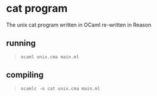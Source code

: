 # cat program
The unix cat program written in OCaml re-written in Reason

## running
> `ocaml unix.cma main.ml`

## compiling
> `ocamlc -o cat unix.cma main.ml`
